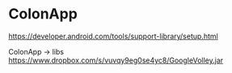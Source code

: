 ColonApp
========

https://developer.android.com/tools/support-library/setup.html


ColonApp -> libs
https://www.dropbox.com/s/vuvqy9eg0se4yc8/GoogleVolley.jar
